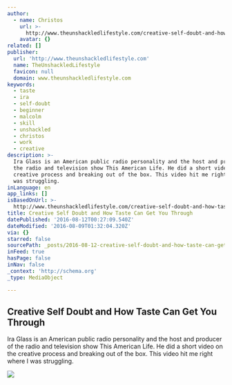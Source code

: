 ```yaml
---
author:
  - name: Christos
    url: >-
      http://www.theunshackledlifestyle.com/creative-self-doubt-and-how-taste-can-get-you-through/
    avatar: {}
related: []
publisher:
  url: 'http://www.theunshackledlifestyle.com'
  name: TheUnshackledLifestyle
  favicon: null
  domain: www.theunshackledlifestyle.com
keywords:
  - taste
  - ira
  - self-doubt
  - beginner
  - malcolm
  - skill
  - unshackled
  - christos
  - work
  - creative
description: >-
  Ira Glass is an American public radio personality and the host and producer of
  the radio and television show This American Life. He did a short video on the
  creative process and breaking out of the box. This video hit me right where I
  was struggling.
inLanguage: en
app_links: []
isBasedOnUrl: >-
  http://www.theunshackledlifestyle.com/creative-self-doubt-and-how-taste-can-get-you-through/
title: Creative Self Doubt and How Taste Can Get You Through
datePublished: '2016-08-12T00:27:09.540Z'
dateModified: '2016-08-09T01:32:04.320Z'
via: {}
starred: false
sourcePath: _posts/2016-08-12-creative-self-doubt-and-how-taste-can-get-you-through.md
inFeed: true
hasPage: false
inNav: false
_context: 'http://schema.org'
_type: MediaObject

---
```

<article style=""><h1>Creative Self Doubt and How Taste Can Get You Through</h1><p>Ira Glass is an American public radio personality and the host and producer of the radio and television show This American Life. He did a short video on the creative process and breaking out of the box. This video hit me right where I was struggling.</p><img src="http://www.theunshackledlifestyle.com/TheUnshackledLifestyle/images/18872/IMG_0399.jpg" /></article>